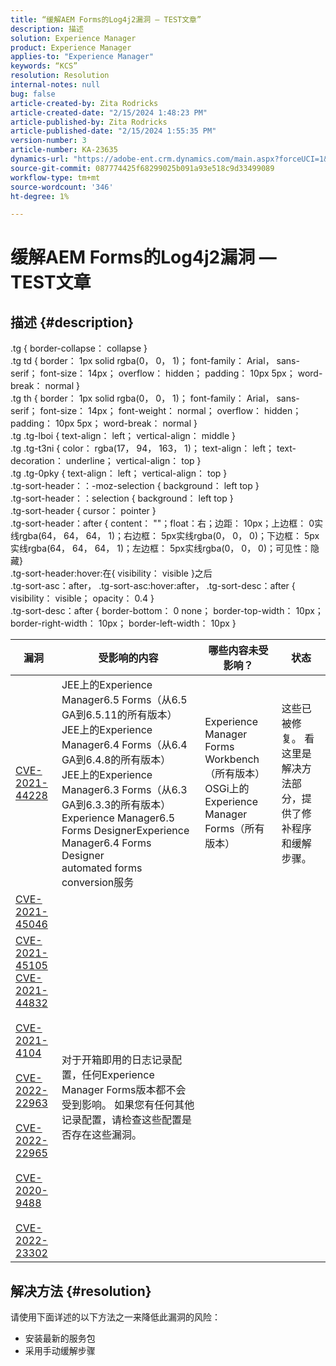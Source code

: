 ```yaml
---
title: “缓解AEM Forms的Log4j2漏洞 — TEST文章”
description: 描述
solution: Experience Manager
product: Experience Manager
applies-to: "Experience Manager"
keywords: “KCS”
resolution: Resolution
internal-notes: null
bug: false
article-created-by: Zita Rodricks
article-created-date: "2/15/2024 1:48:23 PM"
article-published-by: Zita Rodricks
article-published-date: "2/15/2024 1:55:35 PM"
version-number: 3
article-number: KA-23635
dynamics-url: "https://adobe-ent.crm.dynamics.com/main.aspx?forceUCI=1&pagetype=entityrecord&etn=knowledgearticle&id=c83529e0-08cc-ee11-9079-6045bd006793"
source-git-commit: 087774425f68299025b091a93e518c9d33499089
workflow-type: tm+mt
source-wordcount: '346'
ht-degree: 1%

---
```


# 缓解AEM Forms的Log4j2漏洞 — TEST文章

## 描述 {#description}

.tg { border-collapse： collapse }<br>.tg td { border： 1px solid rgba(0， 0， 1)； font-family： Arial， sans-serif； font-size： 14px； overflow： hidden； padding： 10px 5px； word-break： normal }<br>.tg th { border： 1px solid rgba(0， 0， 1)； font-family： Arial， sans-serif； font-size： 14px； font-weight： normal； overflow： hidden； padding： 10px 5px； word-break： normal }<br>.tg .tg-lboi { text-align： left； vertical-align： middle }<br>.tg .tg-t3ni { color： rgba(17， 94， 163， 1)； text-align： left； text-decoration： underline； vertical-align： top }<br>.tg .tg-0pky { text-align： left； vertical-align： top }<br>.tg-sort-header：：-moz-selection { background： left top }<br>.tg-sort-header：：selection { background： left top }<br>.tg-sort-header { cursor： pointer }<br>.tg-sort-header：after { content： &quot;&quot;；float：右；边距： 10px；上边框： 0实线rgba(64， 64， 64， 1)；右边框： 5px实线rgba(0， 0， 0)；下边框： 5px实线rgba(64， 64， 64， 1)；左边框： 5px实线rgba(0， 0， 0)；可见性：隐藏}<br>.tg-sort-header:hover:在{ visibility： visible }之后<br>.tg-sort-asc：after， .tg-sort-asc:hover:after， .tg-sort-desc：after { visibility： visible； opacity： 0.4 }<br>.tg-sort-desc：after { border-bottom： 0 none； border-top-width： 10px； border-right-width： 10px； border-left-width： 10px }

| 漏洞 | 受影响的内容 | 哪些内容未受影响？ | 状态 |
| --- | --- | --- | --- |
| [CVE-2021-44228](https://cve.mitre.org/cgi-bin/cvename.cgi?name=2021-44228) | JEE上的Experience Manager6.5 Forms（从6.5 GA到6.5.11的所有版本）<br>JEE上的Experience Manager6.4 Forms（从6.4 GA到6.4.8的所有版本）<br>JEE上的Experience Manager6.3 Forms（从6.3 GA到6.3.3的所有版本）<br>Experience Manager6.5 Forms DesignerExperience Manager6.4 Forms Designer<br>automated forms conversion服务 | Experience Manager Forms Workbench（所有版本）<br>OSGi上的Experience Manager Forms（所有版本） | 这些已被修复。 看这里是解决方法部分，提供了修补程序和缓解步骤。 |
| [CVE-2021-45046](https://cve.mitre.org/cgi-bin/cvename.cgi?name=2021-45046) |
| [CVE-2021-45105](https://cve.mitre.org/cgi-bin/cvename.cgi?name=CVE-2021-45105)<br>[CVE-2021-44832](https://cve.mitre.org/cgi-bin/cvename.cgi?name=CVE-2021-45105)<br><br>[CVE-2021-4104](https://cve.mitre.org/cgi-bin/cvename.cgi?name=CVE-2021-45105)<br><br>[CVE-2022-22963](https://cve.mitre.org/cgi-bin/cvename.cgi?name=CVE-2021-45105)<br><br>[CVE-2022-22965](https://cve.mitre.org/cgi-bin/cvename.cgi?name=CVE-2021-45105)<br><br>[CVE-2020-9488](https://cve.mitre.org/cgi-bin/cvename.cgi?name=CVE-2021-45105)<br><br>[CVE-2022-23302](https://cve.mitre.org/cgi-bin/cvename.cgi?name=CVE-2021-45105)<br> | 对于开箱即用的日志记录配置，任何Experience Manager Forms版本都不会受到影响。 如果您有任何其他记录配置，请检查这些配置是否存在这些漏洞。 | <br><br><br><br><br><br>  |



## 解决方法 {#resolution}


请使用下面详述的以下方法之一来降低此漏洞的风险：

- 安装最新的服务包
- 采用手动缓解步骤

